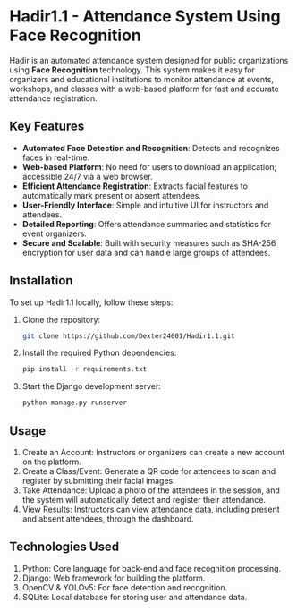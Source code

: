 # Hadir1.1 - Attendance System Using Face Recognition

Hadir is an automated attendance system designed for public organizations using **Face Recognition** technology. This system makes it easy for organizers and educational institutions to monitor attendance at events, workshops, and classes with a web-based platform for fast and accurate attendance registration.

## Key Features

- **Automated Face Detection and Recognition**: Detects and recognizes faces in real-time.
- **Web-based Platform**: No need for users to download an application; accessible 24/7 via a web browser.
- **Efficient Attendance Registration**: Extracts facial features to automatically mark present or absent attendees.
- **User-Friendly Interface**: Simple and intuitive UI for instructors and attendees.
- **Detailed Reporting**: Offers attendance summaries and statistics for event organizers.
- **Secure and Scalable**: Built with security measures such as SHA-256 encryption for user data and can handle large groups of attendees.

## Installation

To set up Hadir1.1 locally, follow these steps:

1. Clone the repository:
   ```bash
   git clone https://github.com/Dexter24601/Hadir1.1.git
2. Install the required Python dependencies:
   ```bash
   pip install -r requirements.txt
3. Start the Django development server:
   ```bash
   python manage.py runserver
## Usage
1. Create an Account: Instructors or organizers can create a new account on the platform.
2. Create a Class/Event: Generate a QR code for attendees to scan and register by submitting their facial images.
3. Take Attendance: Upload a photo of the attendees in the session, and the system will automatically detect and register their attendance.
4. View Results: Instructors can view attendance data, including present and absent attendees, through the dashboard.

## Technologies Used
1. Python: Core language for back-end and face recognition processing.
2. Django: Web framework for building the platform.
3. OpenCV & YOLOv5: For face detection and recognition.
4. SQLite: Local database for storing user and attendance data.

